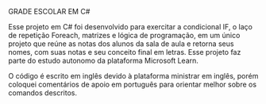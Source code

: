 GRADE ESCOLAR EM C#

Esse projeto em C# foi desenvolvido para exercitar a condicional IF, o laço de repetição Foreach, matrizes e lógica de programação, em um único projeto que reúne as notas dos alunos da sala de aula e retorna seus nomes, com suas notas e seu conceito final em letras. Esse projeto faz parte do estudo autonomo da plataforma Microsoft Learn.

O código é escrito em inglês devido à plataforma ministrar em inglês, porém coloquei comentários de apoio em português para orientar melhor sobre os comandos descritos.
